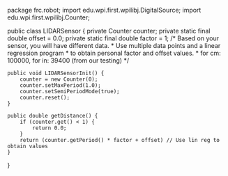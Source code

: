 package frc.robot;
import edu.wpi.first.wpilibj.DigitalSource;
import edu.wpi.first.wpilibj.Counter;

public class LIDARSensor {
    private Counter counter;
    private static final double offset = 0.0;
    private static final double factor = 1;
    /* Based on your sensor, you will have different data.
     * Use multiple data points and a linear regression program
     * to obtain personal factor and offset values.
     * for cm: 100000, for in: 39400 (from our testing)
    */

    public void LIDARSensorInit() {
        counter = new Counter(0);
        counter.setMaxPeriod(1.0);
        counter.setSemiPeriodMode(true);
        counter.reset();
    }

    public double getDistance() {
        if (counter.get() < 1) {
            return 0.0;
        }
        return (counter.getPeriod() * factor + offset) // Use lin reg to obtain values
    }
}
